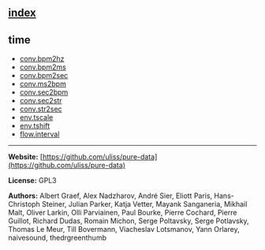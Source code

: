 [index](../index.html)
---

## time
* [conv.bpm2hz](../conv.bpm2hz.html)
* [conv.bpm2ms](../conv.bpm2ms.html)
* [conv.bpm2sec](../conv.bpm2sec.html)
* [conv.ms2bpm](../conv.ms2bpm.html)
* [conv.sec2bpm](../conv.sec2bpm.html)
* [conv.sec2str](../conv.sec2str.html)
* [conv.str2sec](../conv.str2sec.html)
* [env.tscale](../env.tscale.html)
* [env.tshift](../env.tshift.html)
* [flow.interval](../flow.interval.html)

---
**Website:** [https://github.com/uliss/pure-data](https://github.com/uliss/pure-data)

**License:** GPL3

**Authors:** Albert Graef, Alex Nadzharov, André Sier, Eliott Paris, Hans-Christoph Steiner, Julian Parker, Katja Vetter, Mayank Sanganeria, Mikhail Malt, Oliver Larkin, Olli Parviainen, Paul Bourke, Pierre Cochard, Pierre Guillot, Richard Dudas, Romain Michon, Serge Poltavsky, Serge Potlavsky, Thomas Le Meur, Till Bovermann, Viacheslav Lotsmanov, Yann Orlarey, naivesound, thedrgreenthumb
